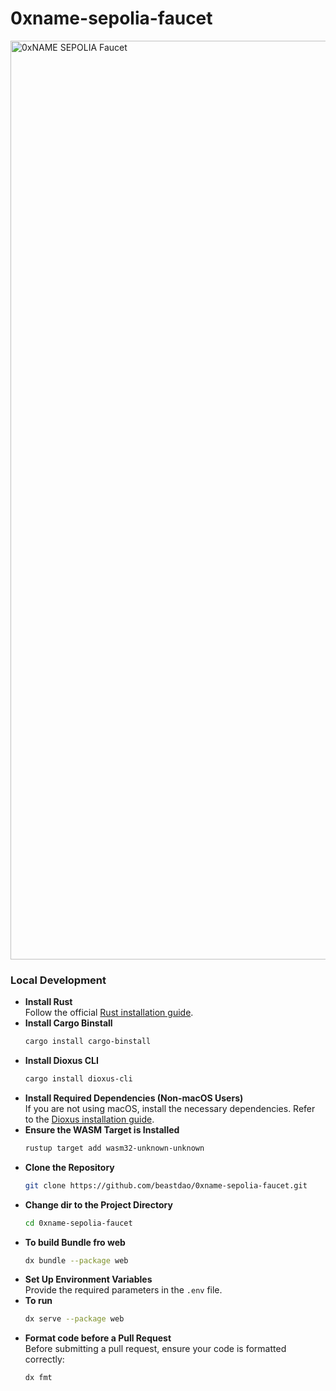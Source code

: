 # 0xname-sepolia-faucet
<img width="1470" alt="0xNAME SEPOLIA Faucet" src="https://github.com/user-attachments/assets/6587dc93-7030-4416-a640-32c106ca62c8" />

### Local Development

- **Install Rust**  
   Follow the official [Rust installation guide](https://www.rust-lang.org/tools/install).
- **Install Cargo Binstall**  
   ```sh
   cargo install cargo-binstall
   ```
- **Install Dioxus CLI**  
   ```sh
   cargo install dioxus-cli
   ```
- **Install Required Dependencies (Non-macOS Users)**  
   If you are not using macOS, install the necessary dependencies. Refer to the [Dioxus installation guide](https://dioxuslabs.com/learn/0.6/getting_started/#).
- **Ensure the WASM Target is Installed**  
   ```sh
   rustup target add wasm32-unknown-unknown
   ```
- **Clone the Repository**  
   ```sh
   git clone https://github.com/beastdao/0xname-sepolia-faucet.git
   ```
- **Change dir to the Project Directory**  
   ```sh
   cd 0xname-sepolia-faucet
   ```
- **To build Bundle fro web**  
   ```sh
   dx bundle --package web
   ```
- **Set Up Environment Variables**  
   Provide the required parameters in the `.env` file.
- **To run**  
    ```sh
    dx serve --package web
    ```
- **Format code before a Pull Request**  
    Before submitting a pull request, ensure your code is formatted correctly:  
    ```sh
    dx fmt
    ```

     
